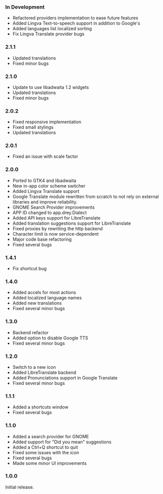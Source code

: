 
### In Development
- Refactored providers implementation to ease future features
- Added Lingva Text-to-speech support in addition to Google's
- Added languages list localized sorting
- Fix Lingva Translate provider bugs

### 2.1.1
- Updated translations
- Fixed minor bugs

### 2.1.0
- Update to use libadwaita 1.2 widgets
- Updated translations
- Fixed minor bugs

### 2.0.2
- Fixed responsive implementation
- Fixed small stylings
- Updated translations

### 2.0.1
- Fixed an issue with scale factor

### 2.0.0
- Ported to GTK4 and libadwaita
- New in-app color scheme switcher
- Added Lingva Translate support
- Google Translate module rewritten from scratch to not rely on external libraries and improve reliability.
- GNOME Search Provider improvements
- APP ID changed to app.drey.Dialect
- Added API keys support for LibreTranslate
- Added translation suggestions support for LibreTranslate
- Fixed proxies by rewriting the http backend
- Character limit is now service-dependent
- Major code base refactoring
- Fixed several bugs

### 1.4.1
- Fix shortcut bug

### 1.4.0
- Added accels for most actions
- Added localized language names
- Added new translations
- Fixed several minor bugs

### 1.3.0
- Backend refactor
- Added option to disable Google TTS
- Fixed several minor bugs

### 1.2.0
- Switch to a new icon
- Added LibreTranslate backend
- Added Pronunciations support in Google Translate
- Fixed several minor bugs

### 1.1.1
- Added a shortcuts window
- Fixed several bugs

### 1.1.0
- Added a search provider for GNOME
- Added support for "Did you mean" suggestions
- Added a Ctrl+Q shortcut to quit
- Fixed some issues with the icon
- Fixed several bugs
- Made some minor UI improvements

### 1.0.0
Initial release.
